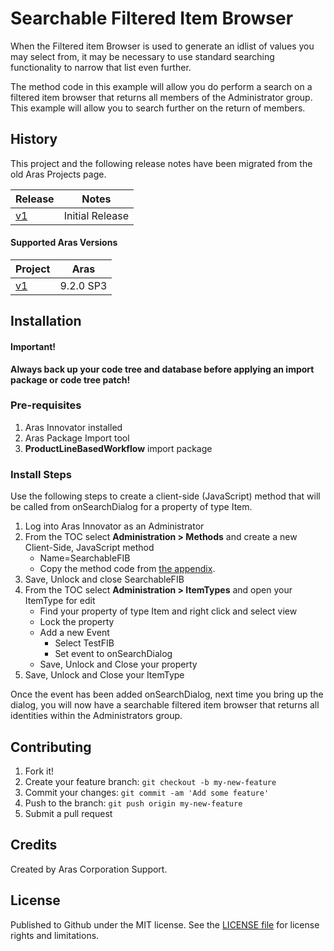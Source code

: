 # Searchable Filtered Item Browser

When the Filtered item Browser is used to generate an idlist of values you may select from, it may be necessary to use standard searching functionality to narrow that list even further.

The method code in this example will allow you do perform a search on a filtered item browser that returns all members of the Administrator group. This example will allow you to search further on the return of members.

## History

This project and the following release notes have been migrated from the old Aras Projects page.

Release | Notes
--------|--------
[v1](https://github.com/ArasLabs/search-filtered-item-browser/releases/tag/v1) | Initial Release

#### Supported Aras Versions

Project | Aras
--------|------
[v1](https://github.com/ArasLabs/search-filtered-item-browser/releases/tag/v1) | 9.2.0 SP3

## Installation

#### Important!
**Always back up your code tree and database before applying an import package or code tree patch!**

### Pre-requisites

1. Aras Innovator installed
2. Aras Package Import tool
3. **ProductLineBasedWorkflow** import package

### Install Steps

Use the following steps to create a client-side (JavaScript) method that will be called from
onSearchDialog for a property of type Item.

1. Log into Aras Innovator as an Administrator
2. From the TOC select **Administration > Methods** and create a new Client-Side,
JavaScript method
    - Name=SearchableFIB
    - Copy the method code from [the appendix](./Documentation/Searchable%20Filtered%20Item%20Browser.pdf).
3. Save, Unlock and close SearchableFIB
4. From the TOC select **Administration > ItemTypes** and open your ItemType for edit
    - Find your property of type Item and right click and select view
    - Lock the property
    - Add a new Event
        - Select TestFIB
        - Set event to onSearchDialog
    - Save, Unlock and Close your property
5. Save, Unlock and Close your ItemType

Once the event has been added onSearchDialog, next time you bring up the dialog, you will
now have a searchable filtered item browser that returns all identities within the
Administrators group.

## Contributing

1. Fork it!
2. Create your feature branch: `git checkout -b my-new-feature`
3. Commit your changes: `git commit -am 'Add some feature'`
4. Push to the branch: `git push origin my-new-feature`
5. Submit a pull request

## Credits

Created by Aras Corporation Support.

## License

Published to Github under the MIT license. See the [LICENSE file](./LICENSE.md) for license rights and limitations.
